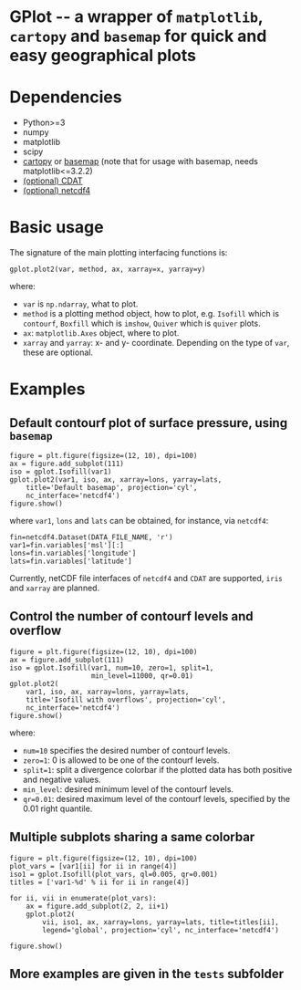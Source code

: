 
# GPlot -- a wrapper of `matplotlib`, `cartopy` and `basemap` for quick and easy geographical plots


# Dependencies

* Python>=3
* numpy
* matplotlib
* scipy
* [cartopy](https://scitools.org.uk/cartopy/docs/latest/) or [basemap](https://matplotlib.org/basemap/) (note that for usage with basemap, needs matplotlib<=3.2.2)
* [(optional) CDAT](https://github.com/CDAT/cdat)
* [(optional) netcdf4](https://unidata.github.io/netcdf4-python)


# Basic usage

The signature of the main plotting interfacing functions is:

```
gplot.plot2(var, method, ax, xarray=x, yarray=y)
```

where:

* `var` is `np.ndarray`, what to plot.
* `method` is a plotting method object, how to plot, e.g. `Isofill` which is
`contourf`, `Boxfill` which is `imshow`, `Quiver` which is `quiver` plots.
* `ax`: `matplotlib.Axes` object, where to plot.
* `xarray` and `yarray`: x- and y- coordinate. Depending on the type of `var`, these are optional.


# Examples

## Default contourf plot of surface pressure, using `basemap`

```
figure = plt.figure(figsize=(12, 10), dpi=100)
ax = figure.add_subplot(111)
iso = gplot.Isofill(var1)
gplot.plot2(var1, iso, ax, xarray=lons, yarray=lats,
	title='Default basemap', projection='cyl',
	nc_interface='netcdf4')
figure.show()
```

where `var1`, `lons` and `lats` can be obtained, for instance, via `netcdf4`:

```
fin=netcdf4.Dataset(DATA_FILE_NAME, 'r')
var1=fin.variables['msl'][:]
lons=fin.variables['longitude']
lats=fin.variables['latitude']
```

Currently, netCDF file interfaces of `netcdf4` and `CDAT` are supported, `iris` and `xarray` are
planned.


## Control the number of contourf levels and overflow

```
figure = plt.figure(figsize=(12, 10), dpi=100)
ax = figure.add_subplot(111)
iso = gplot.Isofill(var1, num=10, zero=1, split=1,
                    min_level=11000, qr=0.01)
gplot.plot2(
    var1, iso, ax, xarray=lons, yarray=lats,
    title='Isofill with overflows', projection='cyl',
    nc_interface='netcdf4')
figure.show()
```

where:

* `num=10` specifies the desired number of contourf levels.
* `zero=1`: 0 is allowed to be one of the contourf levels.
* `split=1`: split a divergence colorbar if the plotted data has both positive and negative values.
* `min_level`: desired minimum level of the contourf levels.
* `qr=0.01`: desired maximum level of the contourf levels, specified by the 0.01 right quantile.


## Multiple subplots sharing a same colorbar

```
figure = plt.figure(figsize=(12, 10), dpi=100)
plot_vars = [var1[ii] for ii in range(4)]
iso1 = gplot.Isofill(plot_vars, ql=0.005, qr=0.001)
titles = ['var1-%d' % ii for ii in range(4)]

for ii, vii in enumerate(plot_vars):
    ax = figure.add_subplot(2, 2, ii+1)
    gplot.plot2(
        vii, iso1, ax, xarray=lons, yarray=lats, title=titles[ii],
        legend='global', projection='cyl', nc_interface='netcdf4')

figure.show()
```


## More examples are given in the `tests` subfolder


